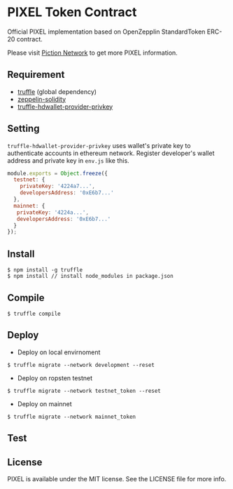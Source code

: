 # PIXEL Token Contract

Official PIXEL implementation based on OpenZepplin StandardToken ERC-20 contract.

Please visit [Piction Network](https://piction.network) to get more PIXEL information.

## Requirement
- [truffle](https://github.com/trufflesuite/truffle) (global dependency)
- [zeppelin-solidity](https://github.com/OpenZeppelin/openzeppelin-solidity)
- [truffle-hdwallet-provider-privkey](https://github.com/rhlsthrm/truffle-hdwallet-provider-privkey)

## Setting

`truffle-hdwallet-provider-privkey` uses wallet's private key to authenticate accounts in ethereum network.
Register developer's wallet address and private key in `env.js` like this.

```javascript
module.exports = Object.freeze({
  testnet: {
    privateKey: '4224a7...',
    developersAddress: '0xE6b7...'
  },
  mainnet: {
   privateKey: '4224a...',
   developersAddress: '0xE6b7...'
  }
});
```

## Install 

```
$ npm install -g truffle
$ npm install // install node_modules in package.json
```

## Compile

```
$ truffle compile
```

## Deploy
- Deploy on local envirnoment 
```
$ truffle migrate --network development --reset
```
- Deploy on ropsten testnet
```
$ truffle migrate --network testnet_token --reset
```
- Deploy on mainnet
```
$ truffle migrate --network mainnet_token
```

## Test

## License

PIXEL is available under the MIT license. See the LICENSE file for more info.
